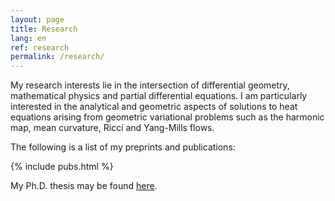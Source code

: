 ```yaml
---
layout: page
title: Research
lang: en
ref: research
permalink: /research/
---
```


My research interests lie in the intersection of differential geometry, mathematical physics and partial differential equations. I am particularly interested in the analytical and geometric aspects of solutions to heat equations arising from geometric variational problems such as the harmonic map, mean curvature, Ricci and Yang-Mills flows.

The following is a list of my preprints and publications:

{% include pubs.html %}

My Ph.D. thesis may be found [here](http://www.diss.fu-berlin.de/diss/receive/FUDISS_thesis_000000098567).
